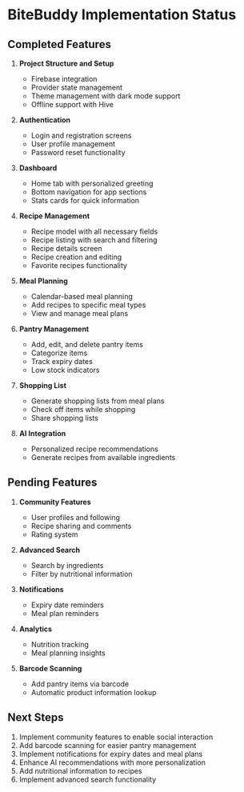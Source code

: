 # BiteBuddy Implementation Status

## Completed Features

1. **Project Structure and Setup**
   - Firebase integration
   - Provider state management
   - Theme management with dark mode support
   - Offline support with Hive

2. **Authentication**
   - Login and registration screens
   - User profile management
   - Password reset functionality

3. **Dashboard**
   - Home tab with personalized greeting
   - Bottom navigation for app sections
   - Stats cards for quick information

4. **Recipe Management**
   - Recipe model with all necessary fields
   - Recipe listing with search and filtering
   - Recipe details screen
   - Recipe creation and editing
   - Favorite recipes functionality

5. **Meal Planning**
   - Calendar-based meal planning
   - Add recipes to specific meal types
   - View and manage meal plans

6. **Pantry Management**
   - Add, edit, and delete pantry items
   - Categorize items
   - Track expiry dates
   - Low stock indicators

7. **Shopping List**
   - Generate shopping lists from meal plans
   - Check off items while shopping
   - Share shopping lists

8. **AI Integration**
   - Personalized recipe recommendations
   - Generate recipes from available ingredients

## Pending Features

1. **Community Features**
   - User profiles and following
   - Recipe sharing and comments
   - Rating system

2. **Advanced Search**
   - Search by ingredients
   - Filter by nutritional information

3. **Notifications**
   - Expiry date reminders
   - Meal plan reminders

4. **Analytics**
   - Nutrition tracking
   - Meal planning insights

5. **Barcode Scanning**
   - Add pantry items via barcode
   - Automatic product information lookup

## Next Steps

1. Implement community features to enable social interaction
2. Add barcode scanning for easier pantry management
3. Implement notifications for expiry dates and meal plans
4. Enhance AI recommendations with more personalization
5. Add nutritional information to recipes
6. Implement advanced search functionality


